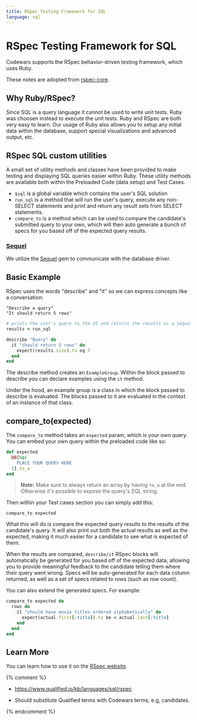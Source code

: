 ```yaml
---
title: RSpec Testing Framework for SQL
language: sql
---
```


# RSpec Testing Framework for SQL

Codewars supports the RSpec behavior-driven testing framework, which uses Ruby.

These notes are adopted from [rspec-core](http://rspec.info/documentation/3.3/rspec-core/).

## Why Ruby/RSpec?

Since SQL is a query language it cannot be used to write unit tests.
Ruby was choosen instead to execute the unit tests.
Ruby and RSpec are both very easy to learn.
Our usage of Ruby also allows you to setup any initial data within the database, support special visualizations and advanced output, etc.

## RSpec SQL custom utilities

A small set of utility methods and classes have been provided to make testing and displaying SQL queries easier within Ruby.
These utility methods are available both within the Preloaded Code (data setup) and Test Cases.

* `$sql` is a global variable which contains the user's SQL solution
* `run_sql` is a method that will run the user's query,
  execute any non-SELECT statements and print and return any result sets from SELECT statements.
* `compare_to` is a method which can be used to compare the candidate's submitted query to your own,
  which will then auto generate a bunch of specs for you based off of the expected query results.

### [Sequel](http://sequel.jeremyevans.net)

We utilize the [Sequel](http://sequel.jeremyevans.net) gem to communicate with the database driver.

## Basic Example

RSpec uses the words "describe" and "it" so we can express concepts like a conversation:

```
"Describe a query"
"It should return 5 rows"
```

```ruby
# prints the user's query to the UI and returns the results as a Sequel dataset.
results = run_sql

describe "Query" do
  it "should return 5 rows" do
    expect(results.size).to eq 5
  end
end
```

The describe method creates an `ExampleGroup`.
Within the block passed to describe you can declare examples using the `it` method.

Under the hood, an example group is a class in which the block passed to describe is evaluated.
The blocks passed to it are evaluated in the context of an instance of that class.

## compare_to(expected)

The `compare_to` method takes an `expected` param, which is your own query.
You can embed your own query within the preloaded code like so:

```ruby
def expected
  DB[%q(
    PLACE YOUR QUERY HERE
  )].to_a
end
```

> **Note:** Make sure to always return an array by having `to_a` at the end. Otherwise it's possible to expose the query's SQL string.

Then within your Test cases section you can simply add this:

```
compare_to expected
```

What this will do is compare the expected query results to the results of the candidate's query. It will also print out both the actual results as well as the expected, making it much easier for a candidate to see what is expected of them.

When the results are compared, `describe/it` RSpec blocks will automatically be generated for you based off of the expected data, allowing you to provide meaningful feedback to the candidate telling them where their query went wrong. Specs will be auto-generated for each data column returned, as well as a set of specs related to rows (such as row count).

You can also extend the generated specs. For example:

```ruby
compare_to expected do
  rows do
    it "should have movie titles ordered alphabetically" do
      expect(actual.first[:title]).to be < actual.last[:title]
    end
  end
end
```

## Learn More

You can learn how to use it on the [RSpec website](http://rspec.info/).

{% comment %}

- <https://www.qualified.io/kb/languages/sql/rspec>

- Should substitute Qualified terms with Codewars terms, e.g, candidates.

{% endcomment %}
